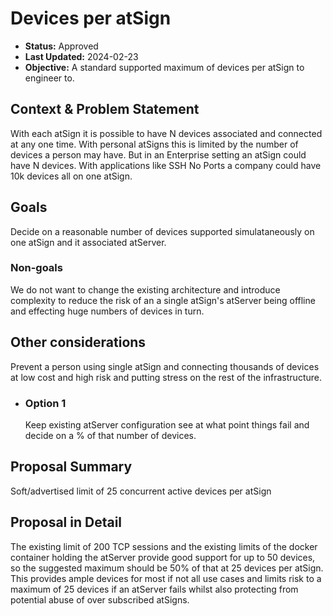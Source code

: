 # Devices per atSign

* **Status:** Approved
* **Last Updated:** 2024-02-23
* **Objective:** A standard supported maximum of devices per atSign to
engineer to.

## Context & Problem Statement

With each atSign it is possible to have N devices associated and connected at
any one time. With personal atSigns this is limited by the number of devices
a person may have. But in an Enterprise setting an atSign could have N devices.
With applications like SSH No Ports a company could have 10k devices all on
one atSign.

## Goals

Decide on a reasonable number of devices supported simulataneously on one
atSign and it associated atServer.

### Non-goals

We do not want to change the existing architecture and introduce complexity
to reduce the risk of an a single atSign's atServer being offline and
effecting huge numbers of devices in turn.

## Other considerations

Prevent a person using single atSign and connecting thousands of devices at
low cost and high risk and putting stress on the rest of the infrastructure.

* ### Option 1
  
  Keep existing atServer configuration see at what point things fail and
  decide on a % of that number of devices.

## Proposal Summary

Soft/advertised limit of 25 concurrent active devices per atSign

## Proposal in Detail

The existing limit of 200 TCP sessions and the existing limits of the docker
container holding the atServer provide good support for up to 50 devices, so
the suggested maximum should be 50% of that at 25 devices per atSign.
This provides ample devices for most if not all use cases and limits risk to
a maximum of 25 devices if an atServer fails whilst also protecting from
potential abuse of over subscribed atSigns.
